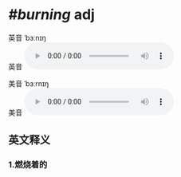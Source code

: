 # ***\#burning*** adj
英音 ˈbɜːnɪŋ  
英音
<audio src="./media/burning1_AAC.aac" controls="controls"></audio>

美音 ˈbɜːrnɪŋ  
美音
<audio src="./media/burning2_AAC.aac" controls="controls"></audio>



  

英文释义
---
### 1.**燃烧着的**  


